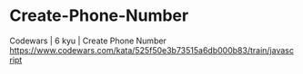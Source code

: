 # Create-Phone-Number
Codewars | 6 kyu | Create Phone Number
https://www.codewars.com/kata/525f50e3b73515a6db000b83/train/javascript
